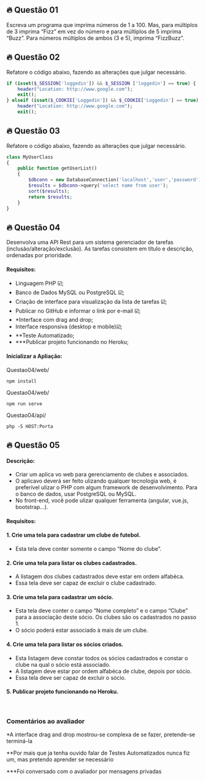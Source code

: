 ## 🔥 Questão 01
Escreva um programa que imprima números de 1 a 100. Mas, para múltiplos de 3 imprima “Fizz” em vez do número e para múltiplos de 5 imprima “Buzz”. Para números múltiplos de ambos (3 e 5), imprima “FizzBuzz”.

## 🔥 Questão 02

Refatore o código abaixo, fazendo as alterações que julgar necessário.

```php
if (isset($_SESSION['loggedin']) && $_SESSION ['loggedin'] == true) {
    header("Location: http://www.google.com");
    exit();
} elseif (isset($_COOKIE['Loggedin']) && $_COOKIE['Loggedin'] == true) {
    header("Location: http://www.google.com");
    exit();
```

## 🔥 Questão 03
Refatore o código abaixo, fazendo as alterações que julgar necessário.

```php
class MyUserClass
{
    public function getUserList()
    {
        $dbconn = new DatabaseConnection('localhost','user','password');
        $results = $dbconn->query('select name from user');
        sort($results);
        return $results;
    }
}
```

## 🔥 Questão 04
Desenvolva uma API Rest para um sistema gerenciador de tarefas (inclusão/alteração/exclusão). As tarefas consistem em título e descrição, ordenadas por prioridade.

#### Requisitos:
* Linguagem PHP ☑️;
* Banco de Dados MySQL ou PostgreSQL ☑️;
* Criação de interface para visualização da lista de tarefas ☑️;
* Publicar no GitHub e informar o link por e-mail ☑️;
* *Interface com drag and drop;
* Interface responsiva (desktop e mobile)☑️;
* **Teste Automatizado;
* ***Publicar projeto funcionando no Heroku;

#### Inicializar a Apliação:
Questao04/web/
```
npm install
```
Questao04/web/
```
npm run serve
```
Questao04/api/
```
php -S HOST:Porta
```

## 🔥 Questão 05

#### Descrição:
* Criar um aplica vo web para gerenciamento de clubes e associados.
* O aplicavo deverá ser feito ulizando qualquer tecnologia web, é preferível ulizar o
PHP com algum framework de desenvolvimento. Para o banco de dados, usar PostgreSQL ou MySQL.
* No front-end, você pode ulizar qualquer ferramenta (angular, vue.js, bootstrap...).

#### Requisitos:
#### 1. Crie uma tela para cadastrar um clube de futebol.
 * Esta tela deve conter somente o campo “Nome do clube”.
#### 2. Crie uma tela para listar os clubes cadastrados.
* A listagem dos clubes cadastrados deve estar em ordem alfabéca.
* Essa tela deve ser capaz de excluir o clube cadastrado.
#### 3. Crie uma tela para cadastrar um sócio.
* Esta tela deve conter o campo “Nome completo” e o campo “Clube” para a associação deste sócio. Os clubes são os cadastrados no passo 1.
* O sócio poderá estar associado à mais de um clube.
#### 4. Crie uma tela para listar os sócios criados.
* Esta listagem deve constar todos os sócios cadastrados e constar o clube na qual o sócio está associado.
* A listagem deve estar por ordem alfabéca de clube, depois por sócio.
* Essa tela deve ser capaz de excluir o sócio.
#### 5. Publicar projeto funcionando no Heroku.
&nbsp; 
### Comentários ao avaliador
*A interface drag and drop mostrou-se complexa de se fazer, pretende-se terminá-la

**Por mais que ja tenha ouvido falar de Testes Automatizados nunca fiz um, mas pretendo aprender se necessário

***Foi conversado com o avaliador por mensagens privadas

